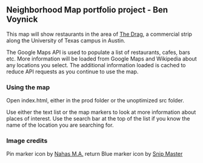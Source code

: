 ## Neighborhood Map portfolio project - Ben Voynick

This map will show restaurants in the area of [The Drag](https://en.wikipedia.org/wiki/Drag_(Austin,_Texas)), a commercial strip along the University of Texas campus in Austin.

The Google Maps API is used to populate a list of restaurants, cafes, bars etc. More information will be loaded from Google Maps and Wikipedia about any locations you select. The additional information loaded is cached to reduce API requests as you continue to use the map.

### Using the map

Open index.html, either in the prod folder or the unoptimized src folder.

Use either the text list or the map markers to look at more information about places of interest. Use the search bar at the top of the list if you know the name of the location you are searching for.

### Image credits
Pin marker icon by [Nahas M.A.](http://nahas-pro.deviantart.com/)  return
Blue marker icon by [Snip Master](https://www.iconfinder.com/snipicons)